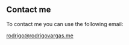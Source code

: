 <h2>Contact me</h2>

<p>To contact me you can use the following email:</p>
<p>
  <a href="mailto:rodrigo@rodrigovargas.me">rodrigo@rodrigovargas.me</a>
</p>